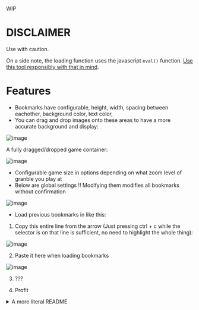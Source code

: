 WIP

# DISCLAIMER

Use with caution.

On a side note, the loading function uses the javascript `eval()` function. [Use this tool responsibly with that in mind](https://developer.mozilla.org/en-US/docs/Web/JavaScript/Reference/Global_Objects/eval).

# Features
- Bookmarks have configurable, height, width, spacing between eachother, background color, text color, 
- You can drag and drop images onto these areas to have a more accurate background and display:

![image](https://user-images.githubusercontent.com/82582439/231706967-777916ff-1f2e-4c35-8b6c-e945a537b269.png)

A fully dragged/dropped game container:


![image](https://user-images.githubusercontent.com/82582439/231707557-44ad59d6-3ccd-40de-a405-5aad029c5fe9.png)


- Configurable game size in options depending on what zoom level of granble you play at
- Below are global settings !! Modifying them modifies all bookmarks without confirmation

![image](https://user-images.githubusercontent.com/82582439/231707728-0681f33c-6362-455a-b02c-b3379aeab605.png)

- Load previous bookmarks in like this:
1. Copy this entire line from the arrow (Just pressing ctrl + c while the selector is on that line is sufficient, no need to highlight the whole thing):

![image](https://user-images.githubusercontent.com/82582439/231707972-2368d712-dbab-48af-9dcd-ba179bf8498c.png)

2. Paste it here when loading bookmarks

![image](https://user-images.githubusercontent.com/82582439/231708269-8cb041b5-1d43-487e-b048-dedf4d112e3b.png)

3. ???

4. Profit



<details>
<summary>A more literal README</summary>

# DISCLAIMER

Use with caution.

On a side note, the loading function uses the javascript `eval()` function. Use this tool responsibly.

# What is this?

A webapp that lets you to create customizable bookmarklets for whatever websites you want this to run on.

# How do I use this?

[Click here](https://gbf-bookmarklets.vercel.app/). Customize to your preferences and click the save button. You then should receive a .js file that contains that giving configuration. You can then import it into tampermonkey and be on your way.

# Running Locally
This application is built in Angular. Make sure things like node, npm and the angular cli is installed beforehand.
1. Clone the Repo
2. Run `npm install` in the `ClientApp` directory
3. Run the application with `ng serve`

# Credits

* My crew members for sharing this with me
* [Original author of the script](https://github.com/biuuu/gbf-bookmark)


Below is just additional stuff that isn't important

## Developer Stuff

* Written in Angular as a SPA.
* Uses the [primeNG UI Library](https://primeng.org/)

## TODO:

- ~~Find and document why creating a bookmark sometimes adds multiple~~ Any selected bookmark instantly drops the isEmpty boolean, need to update
- ~~Find a way to get URL scripts to ignore special characters like $, `, ', ", etc.~~ Unsure how valid this works. Even actually invalid functions find a way of working cause javascript lol
- ~~Add main container background support~~
- ~~Reset option~~
- ~~All color formats valid~~
- ~~Fix top offset~~
- Refresh doesn't reset state
- Opening new bookmarks close opened ones
- Button options:
  - Middle click => Open in new tab
  - Right click => toggle bookmarklet

<details>
<summary>Old TODO</summary>

- ~~Positioning in bookmark modal option~~
- ~~bookmarks should be available on right side too and indicative and now requires both position and index. unique Id may be used for future parent bookmark usage~~
- draggable bookmarks ==> Only non-empty bookmarks should be draggable, and they should swap places with whichever bookmark location they move to
- ~~start building the actual bookmarklet .js output file~~
- ~~clicking bookmark should open bookmark in current page~~
- ~~refactor code~~
- add features for back and reload with default function calls
- Potential parent bookmark stuff ==> Hovering should expand to display more bookmarks nested to right position
- Animation options
- ~~Opacity options (can bind opacity to a given bookmarklet object)~~
- ~~Use empty bookmarks as 'skeletons' i.e. do not let them overflow the pages below~~
- ~~Modify eye symbol in toolbar to hide all "Empty" bookmarks~~
	- ~~Add some cross symbol to close the toolbar and add a gear to open the options again~~
- ~~custom bookmark width/height~~ ~~left|right offset~~
- ~~change modal to sidebar for less overflow issues~~
- Add revert all action
- Add custom fonts and ~~text color~~
- ~~Add dropzones to add images~~

</details>

## Bugs (Will fix soon maybe)
- Editing another bookmark while the edit sidebar of another bookmark is open will lay the newer bookmark sidebar on top

## Much later TODOs:
- Once finished, start working on loading config values from other js files/scripts
- Add 'freestyle' option where user can drag around a bookmark and its top/position offsets are updated based on position

### Bookmark Notes:

All bookmarks are contained inside a bookmark-container div.
The bookmark-container div manages the global top-offset, as well as the position to render a bookmark.
The bookmark-container loops to generate each bookmark based on a provided 'bookmarks' variable.
The bookmark-container contains properties of absolute positioning, 100% w/h and hidden overflow to hide bookmarks that go past the current page vw/vh.

The following styling properties of each bookmark is UNIQUE TO THE BOOKMARK:
- name
- position (left or right, rendered based on bookmark-container)
- background-color
- URL
- index (position on page, used in calculating where in page to display it)

Each bookmark contains the following properties are GLOBAL:
- absolute positioning
- block display
- z-index 3
- 5px padding
- 5px border-radius
- centered text-align
- cursor: pointer
- user-select: none (can't be highlighted)
- spacing (between each bookmark)
- opacity (currently visual only, but can be adjusted)
- width/height
- border (unused, only for visual options for empty bookmarks)


Some functions:

Reload: `location.reload()`

Back: `history.back()`

Back and Forward: `history.back();setTimeout(() => history.forward(), 100)`


</details>
